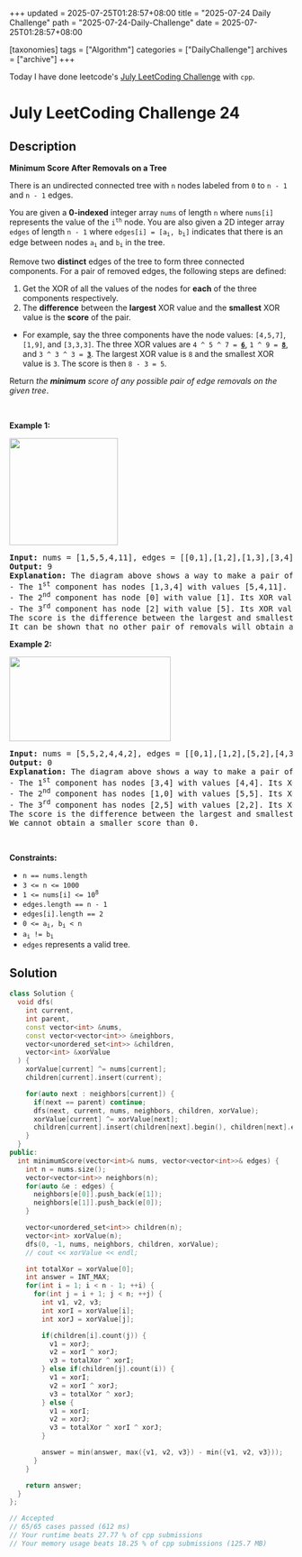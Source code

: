 +++
updated = 2025-07-25T01:28:57+08:00
title = "2025-07-24 Daily Challenge"
path = "2025-07-24-Daily-Challenge"
date = 2025-07-25T01:28:57+08:00

[taxonomies]
tags = ["Algorithm"]
categories = ["DailyChallenge"]
archives = ["archive"]
+++

Today I have done leetcode's [July LeetCoding Challenge](https://leetcode.com/problems/minimum-score-after-removals-on-a-tree/) with `cpp`.

<!-- more -->

# July LeetCoding Challenge 24

## Description

**Minimum Score After Removals on a Tree**

<p>There is an undirected connected tree with <code>n</code> nodes labeled from <code>0</code> to <code>n - 1</code> and <code>n - 1</code> edges.</p>

<p>You are given a <strong>0-indexed</strong> integer array <code>nums</code> of length <code>n</code> where <code>nums[i]</code> represents the value of the <code>i<sup>th</sup></code> node. You are also given a 2D integer array <code>edges</code> of length <code>n - 1</code> where <code>edges[i] = [a<sub>i</sub>, b<sub>i</sub>]</code> indicates that there is an edge between nodes <code>a<sub>i</sub></code> and <code>b<sub>i</sub></code> in the tree.</p>

<p>Remove two <strong>distinct</strong> edges of the tree to form three connected components. For a pair of removed edges, the following steps are defined:</p>

<ol>
	<li>Get the XOR of all the values of the nodes for <strong>each</strong> of the three components respectively.</li>
	<li>The <strong>difference</strong> between the <strong>largest</strong> XOR value and the <strong>smallest</strong> XOR value is the <strong>score</strong> of the pair.</li>
</ol>

<ul>
	<li>For example, say the three components have the node values: <code>[4,5,7]</code>, <code>[1,9]</code>, and <code>[3,3,3]</code>. The three XOR values are <code>4 ^ 5 ^ 7 = <u><strong>6</strong></u></code>, <code>1 ^ 9 = <u><strong>8</strong></u></code>, and <code>3 ^ 3 ^ 3 = <u><strong>3</strong></u></code>. The largest XOR value is <code>8</code> and the smallest XOR value is <code>3</code>. The score is then <code>8 - 3 = 5</code>.</li>
</ul>

<p>Return <em>the <strong>minimum</strong> score of any possible pair of edge removals on the given tree</em>.</p>

<p>&nbsp;</p>
<p><strong class="example">Example 1:</strong></p>
<img alt="" src="https://assets.leetcode.com/uploads/2022/05/03/ex1drawio.png" style="width: 193px; height: 190px;" />
<pre>
<strong>Input:</strong> nums = [1,5,5,4,11], edges = [[0,1],[1,2],[1,3],[3,4]]
<strong>Output:</strong> 9
<strong>Explanation:</strong> The diagram above shows a way to make a pair of removals.
- The 1<sup>st</sup> component has nodes [1,3,4] with values [5,4,11]. Its XOR value is 5 ^ 4 ^ 11 = 10.
- The 2<sup>nd</sup> component has node [0] with value [1]. Its XOR value is 1 = 1.
- The 3<sup>rd</sup> component has node [2] with value [5]. Its XOR value is 5 = 5.
The score is the difference between the largest and smallest XOR value which is 10 - 1 = 9.
It can be shown that no other pair of removals will obtain a smaller score than 9.
</pre>

<p><strong class="example">Example 2:</strong></p>
<img alt="" src="https://assets.leetcode.com/uploads/2022/05/03/ex2drawio.png" style="width: 287px; height: 150px;" />
<pre>
<strong>Input:</strong> nums = [5,5,2,4,4,2], edges = [[0,1],[1,2],[5,2],[4,3],[1,3]]
<strong>Output:</strong> 0
<strong>Explanation:</strong> The diagram above shows a way to make a pair of removals.
- The 1<sup>st</sup> component has nodes [3,4] with values [4,4]. Its XOR value is 4 ^ 4 = 0.
- The 2<sup>nd</sup> component has nodes [1,0] with values [5,5]. Its XOR value is 5 ^ 5 = 0.
- The 3<sup>rd</sup> component has nodes [2,5] with values [2,2]. Its XOR value is 2 ^ 2 = 0.
The score is the difference between the largest and smallest XOR value which is 0 - 0 = 0.
We cannot obtain a smaller score than 0.
</pre>

<p>&nbsp;</p>
<p><strong>Constraints:</strong></p>

<ul>
	<li><code>n == nums.length</code></li>
	<li><code>3 &lt;= n &lt;= 1000</code></li>
	<li><code>1 &lt;= nums[i] &lt;= 10<sup>8</sup></code></li>
	<li><code>edges.length == n - 1</code></li>
	<li><code>edges[i].length == 2</code></li>
	<li><code>0 &lt;= a<sub>i</sub>, b<sub>i</sub> &lt; n</code></li>
	<li><code>a<sub>i</sub> != b<sub>i</sub></code></li>
	<li><code>edges</code> represents a valid tree.</li>
</ul>


## Solution

``` cpp
class Solution {
  void dfs(
    int current,
    int parent,
    const vector<int> &nums,
    const vector<vector<int>> &neighbors,
    vector<unordered_set<int>> &children,
    vector<int> &xorValue
  ) {
    xorValue[current] ^= nums[current];
    children[current].insert(current);

    for(auto next : neighbors[current]) {
      if(next == parent) continue;
      dfs(next, current, nums, neighbors, children, xorValue);
      xorValue[current] ^= xorValue[next];
      children[current].insert(children[next].begin(), children[next].end());
    }
  }
public:
  int minimumScore(vector<int>& nums, vector<vector<int>>& edges) {
    int n = nums.size();
    vector<vector<int>> neighbors(n);
    for(auto &e : edges) {
      neighbors[e[0]].push_back(e[1]);
      neighbors[e[1]].push_back(e[0]);
    }

    vector<unordered_set<int>> children(n);
    vector<int> xorValue(n);
    dfs(0, -1, nums, neighbors, children, xorValue);
    // cout << xorValue << endl;

    int totalXor = xorValue[0];
    int answer = INT_MAX;
    for(int i = 1; i < n - 1; ++i) {
      for(int j = i + 1; j < n; ++j) {
        int v1, v2, v3;
        int xorI = xorValue[i];
        int xorJ = xorValue[j];

        if(children[i].count(j)) {
          v1 = xorJ;
          v2 = xorI ^ xorJ;
          v3 = totalXor ^ xorI;
        } else if(children[j].count(i)) {
          v1 = xorI;
          v2 = xorI ^ xorJ;
          v3 = totalXor ^ xorJ;
        } else {
          v1 = xorI;
          v2 = xorJ;
          v3 = totalXor ^ xorI ^ xorJ;
        }

        answer = min(answer, max({v1, v2, v3}) - min({v1, v2, v3}));
      }
    }

    return answer;
  }
};

// Accepted
// 65/65 cases passed (612 ms)
// Your runtime beats 27.77 % of cpp submissions
// Your memory usage beats 18.25 % of cpp submissions (125.7 MB)
```
